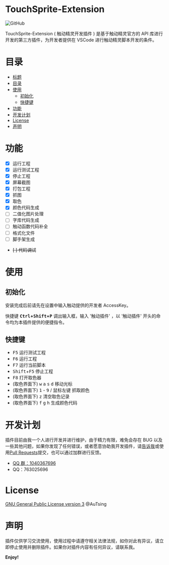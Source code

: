 # TouchSprite-Extension

![GitHub](https://img.shields.io/github/license/AuTsing/touchsprite-extension)

TouchSprite-Extension ( 触动精灵开发插件 ) 是基于触动精灵官方的 API 库进行开发的第三方插件，为开发者提供在 VSCode 进行触动精灵脚本开发的条件。

# 目录

-   [标题](#TouchSprite-Extension)
-   [目录](#目录)
-   [使用](#使用)
    -   [初始化](#初始化)
    -   [快捷键](#快捷键)
-   [功能](#功能)
-   [开发计划](#开发计划)
-   [License](#license)
-   [声明](#声明)

# 功能

-   [x] 运行工程
-   [x] 运行测试工程
-   [x] 停止工程
-   [x] 屏幕截图
-   [x] 打包工程
-   [x] 抓图
-   [x] 取色
-   [x] 颜色代码生成
-   [ ] 二值化图片处理
-   [ ] 字库代码生成
-   [ ] 触动函数代码补全
-   [ ] 格式化文件
-   [ ] 脚手架生成
-   ~~[ ] 代码调试~~

# 使用

## 初始化

安装完成后前请先在设置中输入触动提供的开发者 AccessKey。

快捷键 **<kbd>Ctrl</kbd>+<kbd>Shift</kbd>+<kbd>P</kbd>** 调出输入框，输入 '触动插件' ，以 '触动插件' 开头的命令均为本插件提供的便捷指令。

## 快捷键

-   <kbd>F5</kbd> 运行测试工程
-   <kbd>F6</kbd> 运行工程
-   <kbd>F7</kbd> 运行当前脚本
-   <kbd>Shift</kbd>+<kbd>F5</kbd> 停止工程
-   <kbd>F8</kbd> 打开取色器
-   (取色界面下) <kbd>w</kbd> <kbd>a</kbd> <kbd>s</kbd> <kbd>d</kbd> 移动光标
-   (取色界面下) <kbd>1</kbd> - <kbd>9</kbd> / <kbd>鼠标左键</kbd> 抓取颜色
-   (取色界面下) <kbd>z</kbd> 清空取色记录
-   (取色界面下) <kbd>f</kbd> <kbd>g</kbd> <kbd>h</kbd> 生成颜色代码

# 开发计划

插件目前由我一个人进行开发并进行维护，由于精力有限，难免会存在 BUG 以及一些其他问题，如果你发现了任何错误，或者愿意协助我开发插件，请[告诉我](https://github.com/AuTsing/touchsprite-extension/issues)或使用[Pull Requests](https://github.com/AuTsing/touchsprite-extension/pulls)提交，也可以通过加群进行反馈。

-   [QQ 群：1040367696](http://shang.qq.com/wpa/qunwpa?idkey=4568016974574bb1af0fa76337d4d55dd9f16509238b1ff7c6f0e79655654d1b)
-   QQ：763025696

# License

[GNU General Public License version 3](https://github.com/AuTsing/touchsprite-extension/blob/master/LICENSE) @AuTsing

# 声明

插件仅供学习交流使用，使用过程中请遵守相关法律法规，如你对此有异议，请立即停止使用并删除插件。如果你对插件内容有任何异议，请联系我。

**Enjoy!**
